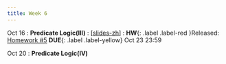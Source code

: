 ```yaml
---
title: Week 6
---
```


Oct 16
: **Predicate Logic(III)**
  :  \[[slides-zh](https://basics.sjtu.edu.cn/~yangqizhe/pdf/dm2023w/slides/DMLec5-handout-zh.pdf)\]
:  **HW**{: .label .label-red }Released: [Homework #5](https://basics.sjtu.edu.cn/~yangqizhe/pdf/dm2023w/homework/DM-hw5.pdf)  **DUE**{: .label .label-yellow} Oct 23  23:59

Oct 20
: **Predicate Logic(IV)**



  

